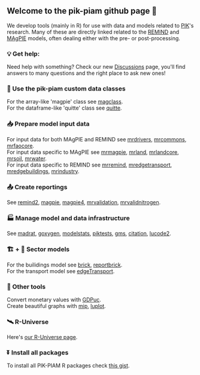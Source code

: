 ## Welcome to the pik-piam github page :wave:

We develop tools (mainly in R) for use with data and models related to [PIK](https://www.pik-potsdam.de/en)'s research. Many of these are directly linked related to the [REMIND](https://github.com/remindmodel/remind) and [MAgPIE](https://github.com/magpiemodel/magpie) models, often dealing either with the pre- or post-processing. 

### 💡 Get help:
Need help with something? Check our new [Discussions](https://github.com/pik-piam/discussions/discussions) page, you'll find answers to many questions and the right place to ask new ones!


### :floppy_disk: Use the pik-piam custom data classes

For the array-like 'magpie' class see [magclass](https://github.com/pik-piam/magclass).  
For the dataframe-like 'quitte' class see [quitte](https://github.com/pik-piam/quitte).


### :inbox_tray: Prepare model input data

For input data for both MAgPIE and REMIND see [mrdrivers](https://pik-piam.github.io/mrdrivers/index.html), 
[mrcommons](https://github.com/pik-piam/mrcommons), 
[mrfaocore](https://github.com/pik-piam/mrfaocore).  
For input data specific to MAgPIE see [mrmagpie](https://github.com/pik-piam/mrmagpie), 
[mrland](https://github.com/pik-piam/mrland), 
[mrlandcore](https://github.com/pik-piam/mrlandcore/),
[mrsoil](https://github.com/pik-piam/mrsoil), 
[mrwater](https://github.com/pik-piam/mrwater).  
For input data specific to REMIND see [mrremind](https://github.com/pik-piam/mrremind),
[mredgetransport](https://github.com/pik-piam/mredgetransport), 
[mredgebuildings](https://github.com/pik-piam/mredgebuildings),
[mrindustry](https://github.com/pik-piam/mrindustry).


### :outbox_tray: Create reportings

See [remind2](https://github.com/pik-piam/remind2), [magpie](https://github.com/pik-piam/magpie), [magpie4](https://github.com/pik-piam/magpie4), [mrvalidation](https://github.com/pik-piam/mrvalidation),
[mrvalidnitrogen](https://github.com/pik-piam/mrvalidnitrogen).


### :factory: Manage model and data infrastructure

See [madrat](https://github.com/pik-piam/madrat), [goxygen](https://github.com/pik-piam/goxygen), [modelstats](https://github.com/pik-piam/modelstats), [piktests](https://github.com/pik-piam/piktests), [gms](https://github.com/pik-piam/gms), [citation](https://github.com/pik-piam/citation), [lucode2](https://github.com/pik-piam/lucode2).


### :building_construction: + :truck: Sector models

For the builidings model see [brick](https://github.com/pik-piam/brick), [reportbrick](https://github.com/pik-piam/reportbrick).  
For the transport model see [edgeTransport](https://github.com/pik-piam/edgeTransport).


### :wrench: Other tools

Convert monetary values with [GDPuc](https://pik-piam.github.io/GDPuc/index.html).  
Create beautiful graphs with [mip](https://github.com/pik-piam/mip), [luplot](https://github.com/pik-piam/luplot).


### 🛰️ R-Universe

Here's [our R-Universe page](https://pik-piam.r-universe.dev/ui#builds).

### ⏬ Install all packages
To install all PIK-PIAM R packages check [this gist](https://gist.github.com/pfuehrlich-pik/0b91022d5599831ee29fd7fe416332fb).
